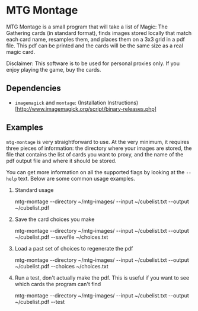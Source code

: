 MTG Montage
===========

MTG Montage is a small program that will take a list of Magic: The Gathering
cards (in standard format), finds images stored locally that match each card
name, resamples them, and places them on a 3x3 grid in a pdf file. This pdf
can be printed and the cards will be the same size as a real magic card.

Disclaimer: This software is to be used for personal proxies only. If you
enjoy playing the game, buy the cards.

Dependencies
------------

  - `imagemagick` and `montage`: (Installation Instructions)[http://www.imagemagick.org/script/binary-releases.php]

Examples
--------

`mtg-montage` is very straightforward to use. At the very minimum, it requires
three pieces of information: the directory where your images are stored, the file
that contains the list of cards you want to proxy, and the name of the pdf output
file and where it should be stored.

You can get more information on all the supported flags by looking at the `--help`
text. Below are some common usage examples.

1. Standard usage

    mtg-montage --directory ~/mtg-images/ --input ~/cubelist.txt --output ~/cubelist.pdf

2. Save the card choices you make

    mtg-montage --directory ~/mtg-images/ --input ~/cubelist.txt --output ~/cubelist.pdf --savefile ~/choices.txt

3. Load a past set of choices to regenerate the pdf

    mtg-montage --directory ~/mtg-images/ --input ~/cubelist.txt --output ~/cubelist.pdf --choices ~/choices.txt

4. Run a test, don't actually make the pdf. This is useful if you want to see which cards the program can't find

    mtg-montage --directory ~/mtg-images/ --input ~/cubelist.txt --output ~/cubelist.pdf --test
